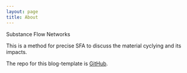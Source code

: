 ```yaml
---
layout: page
title: About
---
```


<p class="message">
  Substance Flow Networks
</p>

This is a method for precise SFA to discuss the material cyclying and its impacts.

The repo for this blog-template is [GitHub](https://github.com/ctfysh/ctfysh.github.io).
